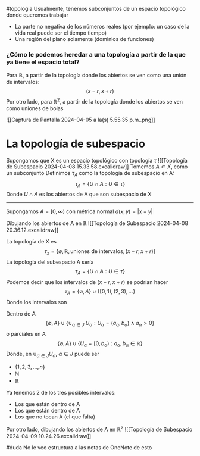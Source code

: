 #topologia 
Usualmente, tenemos subconjuntos de un espacio topológico donde queremos trabajar
- La parte no negativa de los números reales (por ejemplo: un caso de la vida real puede ser el tiempo tiempo)
- Una región del plano solamente (dominios de funciones)

### ¿Cómo le podemos heredar a una topología a partir de la que ya tiene el espacio total?

Para $\mathbb{R}$, a partir de la topología donde los abiertos se ven como una unión de intervalos:$$(x-r,x+r)$$
Por otro lado, para $\mathbb{R}^2$, a partir de la topología donde los abiertos se ven como uniones de bolas

![[Captura de Pantalla 2024-04-05 a la(s) 5.55.35 p.m..png]]

# La topología de subespacio

Supongamos que X es un espacio topológico con topología $\tau$ 
![[Topología de Subespacio 2024-04-08 15.33.58.excalidraw]]
Tomemos $A\subset X$, como un subconjunto
Definimos $\tau_A$ como la topología de subespacio en A:
$$\tau_A=\{ U\cap A:U\in\tau \}$$
Donde $U\cap A$ es los abiertos de A que son subespacio de X

---------------

Supongamos $A=[0,\infty)$ con métrica normal $d(x,y)=|x-y|$

Dibujando los abiertos de A en $\mathbb{R}$
![[Topología de Subespacio 2024-04-08 20.36.12.excalidraw]]

La topología de X es
$$\tau_x=\{ \emptyset,\mathbb{R}, \text{uniones de intervalos}, (x-r,x+r) \}$$
La topología del subespacio A sería
$$\tau_A=\{ U\cap A:U\in\tau \}$$
Podemos decir que los intervalos de $(x-r,x+r)$ se podrían hacer 
$$\tau_A=\{ \emptyset,A \}\cup\{[0,1),(2,3),\dots\}$$
Donde los intervalos son

Dentro de A$$\{ \emptyset,A \}\cup \{ \cup_{\alpha \in J}\text{ } U_\alpha:U_\alpha=(a_\alpha,b_\alpha)\land a_\alpha>0\}$$
o parciales en A
$$\{ \emptyset,A \}\cup \{U_\alpha=[0,b_\alpha):a_\alpha,b_\alpha \in\mathbb{R}\}$$
Donde, en $\cup_{\alpha\in J}U_\alpha$, $\alpha \in J$ puede ser
- $\{ 1,2,3,\dots,n \}$
- $\mathbb{N}$
- $\mathbb{R}$

Ya tenemos 2 de los tres posibles intervalos:
- Los que están dentro de A
- Los que están dentro de A
- Los que no tocan A (el que falta)


Por otro lado, dibujando los abiertos de A en $\mathbb{R}^2$
![[Topología de Subespacio 2024-04-09 10.24.26.excalidraw]]

#duda No le veo estructura a las notas de OneNote de esto